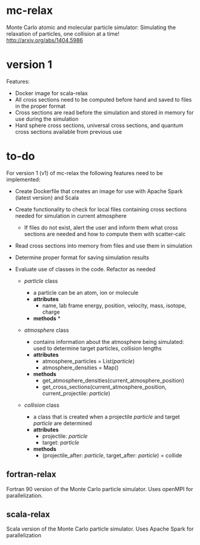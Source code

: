 # mc-relax
Monte Carlo atomic and molecular particle simulator: Simulating the relaxation of particles, one collision at a time!
http://arxiv.org/abs/1404.5986

# version 1
Features:
* Docker image for scala-relax
* All cross sections need to be computed before hand and saved to files in the proper format
* Cross sections are read before the simulation and stored in memory for use during the simulation
* Hard sphere cross sections, universal cross sections, and quantum cross sections available from previous use

# to-do
For version 1 (v1) of mc-relax the following features need to be implemented:
* Create Dockerfile that creates an image for use with Apache Spark (latest version) and Scala
* Create functionality to check for local files containing cross sections needed for simulation in current atmosphere
  * If files do not exist, alert the user and inform them what cross sections are needed and how to compute them with scatter-calc
* Read cross sections into memory from files and use them in simulation
* Determine proper format for saving simulation results
* Evaluate use of classes in the code. Refactor as needed

  * _particle_ class
    * a particle can be an atom, ion or molecule
    * __attributes__
      * name, lab frame energy, position, velocity, mass, isotope, charge
    * __methods__
      *

  * _atmosphere_ class
    * contains information about the atmosphere being simulated: used to determine target particles, collision lengths
    * __attributes__
      * atmosphere_particles = List(_particle_)
      * atmosphere_densities = Map()
    * __methods__
      * get_atmosphere_densities(current_atmosphere_position)
      * get_cross_sections(current_atmosphere_position, current_projectile: _particle_)

  * _collision_ class
    * a class that is created when a projectile _particle_ and target _particle_ are determined
    * __attributes__
      * projectile: _particle_
      * target: _particle_
    * __methods__
      * (projectile_after: _particle_, target_after: _particle_) = collide


## fortran-relax
Fortran 90 version of the Monte Carlo particle simulator.
Uses openMPI for parallelization.


## scala-relax
Scala version of the Monte Carlo particle simulator.
Uses Apache Spark for parallelization
